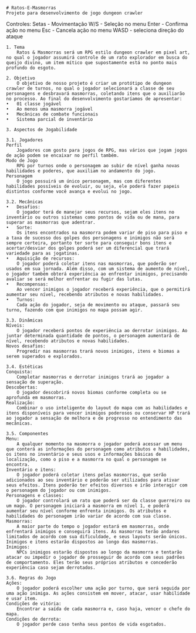 	# Ratos-E-Masmorras
	Projeto para desenvolvimento de jogo dungeon crawler

 Controles:
 Setas - Movimentação
 W/S - Seleção no menu
 Enter - Confirma ação no menu
 Esc - Cancela ação no menu
 WASD - seleciona direção do ataque
	
	1. Tema
		Ratos & Masmorras será um RPG estilo dungeon crawler em pixel art, no qual o jogador assumirá controle de um rato explorador em busca do queijo divino, um item mítico que supostamente está no ponto mais profundo do esgoto.
	
	2. Objetivo
		O objetivo de nosso projeto é criar um protótipo de dungeon crawler de turnos, no qual o jogador selecionará a classe de seu personagens e desbravará masmorras, coletando itens que o auxiliarão no processo. Ao final do desenvolvimento gostaríamos de apresentar:
	•	01 classe jogável
	•	Ao menos uma masmorra jogável
	•	Mecânicas de combate funcionais
	•	Sistema parcial de inventário

	3. Aspectos de Jogabilidade  
	   
	3.1. Jogadores
	Perfil
		Jogadores com gosto para jogos de RPG, mas vários que jogam jogos de ação podem se encaixar no perfil também.
	Modo de Jogo
		RPG por turnos onde o personagem ao subir de nível ganha novas habilidades e poderes, que auxiliam no andamento do jogo.
	Personagem
		O jogo possuirá um único personagem, mas com diferentes habilidades possíveis de evoluir, ou seja, ele poderá fazer papeis distintos conforme você avança e evolui no jogo.
	
	3.2. Mecânicas  
	•	Desafios:
		O jogador terá de manejar seus recursos, sejam eles itens no inventário ou outros sistemas como pontos de vida ou de mana, para superar as masmorras que adentrar.
	•	Sorte:
		Os itens encontrados na masmorra podem variar de piso para piso e a taxa de sucesso dos golpes dos personagens e inimigos não será sempre certeira, portanto ter sorte para conseguir bons itens e acertar/desviar dos golpes poderá ser um diferencial que trará variedade para as jogatinas.
	•	Aquisição de recursos:
		O jogador poderá coletar itens nas masmorras, que poderão ser usados em sua jornada. Além disso, com um sistema de aumento de nível, o jogador também obterá experiência ao enfrentar inimigos, precisando avaliar se será melhor enfrentar ou fugir das lutas.
	•	Recompensas:
		Ao vencer inimigos o jogador receberá experiência, que o permitirá aumentar seu nível, recebendo atributos e novas habilidades.
	•	Turnos:
		Cada ação do jogador, seja de movimento ou ataque, passará seu turno, fazendo com que inimigos no mapa possam agir.  
	 
	3.3. Dinâmicas  
	Níveis:
		O jogador receberá pontos de experiência ao derrotar inimigos. Ao juntar determinada quantidade de pontos, o personagem aumentará de nível, recebendo atributos e novas habilidades.
	Novos desafios:
		Progredir nas masmorras trará novos inimigos, itens e biomas a serem superados e explorados.  
	 
	3.4. Estéticas
	Conquista:
		Completar masmorras e derrotar inimigos trará ao jogador a sensação de superação.
	Descobertas:
		O jogador descobrirá novos biomas conforme completa ou se aprofunda em masmorras.
	Realização:
		Combinar o uso inteligente do layout do mapa com as habilidades e itens disponíveis para vencer inimigos poderosos ou conservar HP trará ao jogador a sensação de melhora e de progresso no entendimento das mecânicas.  
	 
	3.5. Componentes  
	Menu:
		A qualquer momento na masmorra o jogador poderá acessar um menu que conterá as informações do personagem como atributos e habilidades, os itens no inventário e seus usos e informações básicas de localização, como o piso e a masmorra no qual o personagem se encontra.
	Inventário e itens:
		O jogador poderá coletar itens pelas masmorras, que serão adicionados ao seu inventário e poderão ser utilizados para ativar seus efeitos. Itens poderão ter efeitos diversos e irão interagir com o personagem do jogador ou com inimigos.
	Personagens e classes:
		O jogador controlará um rato que poderá ser da classe guerreiro ou um mago. O personagem iniciará a masmorra em nível 1, e poderá aumentar seu nível conforme enfrenta inimigos. Os atributos e habilidades do personagem irão variar de acordo com sua classe.
	Masmorras:
		A maior parte do tempo o jogador estará em masmorras, onde enfrentará inimigos e conseguirá itens. As masmorras terão andares limitados de acordo com sua dificuldade, e seus layouts serão únicos. Inimigos e itens estarão dispostos ao longo das masmorras.
	Inimigos:
		NPCs inimigos estarão dispostos ao longo da masmorra e tentarão atacar ou impedir o jogador de prosseguir de acordo com seus padrões de comportamento. Eles terão seus próprios atributos e concederão experiência caso sejam derrotados.  
	 
	3.6. Regras do Jogo  
	Ações:
		O jogador poderá escolher uma ação por turno, que será seguida por uma ação inimiga. As ações consistem em mover, atacar, usar habilidade e usar item.
	Condições de vitória:
		Encontrar a saída de cada masmorra e, caso haja, vencer o chefe do mapa.
	Condições de derrota:
		O jogador perde caso tenha seus pontos de vida esgotados.
